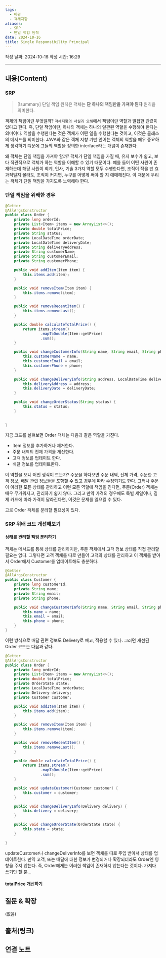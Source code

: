 ```yaml
---
tags:
  - 미완
  - 객체지향
aliases:
  - SRP
  - 단일 책임 원칙
date: 2024-10-16
title: Single Responsibility Principal
---
```

작성 날짜: 2024-10-16
작성 시간: 16:29


----
## 내용(Content)

### SRP

>[!summary]
>단일 책임 원칙은 객체는 **단 하나의 책임만을 가져야 된다** 원칙을 의미한다.

객체의 책임이란 무엇일까? `객체지향의 사실과 오해`에서 책임이란 역할과 밀접한 관련이 있다고 한다. 즉, 단일 책임이란, 하나의 객체는 하나의 일관된 역할을 수행해야 한다는 의미이다.
역할을 수행한다는 것은 객체가 어떤 일을 수행한다는 것이고, 이것은 클래스의 메서드를 의미한다. JAVA와 같은 객체 지향 기반 언어는 객체의 역할을 매우 중요하게 생각하기 떄문에 그들의 역할을 정의한 interface라는 개념이 존재한다.

왜 객체는 단일 책임을 가져야 할까? 객체가 단일 책임을 가질 때, 유지 보수가 쉽고, 보다 직관적으로 객체가 하는 역할을 이해할 수 있기 때문이다. 예를 들어 어떤 사원이 존재하는데 해당 사원이 회계, 인사, 기술 3가지 역할 모두 수행한다면, 조직이 작을 땐 효과적일지 몰라도, 조직이 커지면, 누구를 어떻게 써야 할 지 애매해진다. 이 때문에 우리는 객체가 단일 책임을 가지도록 노력해야 한다.

### 단일 책임을 위배한 경우

```java
@Getter
@AllArgsConstructor
public class Order {
    private long orderId;
    private List<Item> items = new ArrayList<>();
    private double totalPrice;
    private String status;
    private LocalDateTime orderDate;
    private LocalDateTime deliveryDate;
    private String deliveryAddress;
    private String customerName;
    private String customerEmail;
    private String customerPhone;

    public void addItem(Item item) {
        this.items.add(item);
    }

    public void removeItem(Item item) {
        this.items.remove(item);
    }

    public void removeRecentItem() {
        this.items.removeLast();
    }

    public double calculateTotalPrice() {
        return items.stream()
                .mapToDouble(Item::getPrice)
                .sum();
    }

    public void changeCustomerInfo(String name, String email, String phone) {
        this.customerName = name;
        this.customerEmail = email;
        this.customerPhone = phone;
    }

    public void changeDeliveryInfo(String address, LocalDateTime deliveryDate) {
        this.deliveryAddress = address;
        this.deliveryDate = deliveryDate;
    }

    public void changeOrderStatus(String status) {
        this.status = status;
    }
    
    
}
```

지금 코드를 살펴보면 Order 객체는 다음과 같은 역할을 가진다.

- Item 정보를 추가하거나 제거한다.
- 주문 내역의 전체 가격을 계산한다.
- 고객 정보를 업데이트 한다.
- 배달 정보를 업데이트한다.

이 역할을 보니 어떤 생각이 드는가? 주문을 하다보면 주문 내역, 전체 가격, 주문한 고객 정보, 배달 관련 정보들을 포함할 수 있고 경우에 따라 수정되기도 한다. 그러나 주문이 이러한 모든 상태를 관리하고 이런 모든 역할에 책임을 진다면, 주문(Order) 객체는 매우 무거워지고, 관리하기 쉽지 않다. 그리고 만약 가격의 경우에도 특별 세일이나, 결제 카드에 따라 가격이 달라진다면, 이것은 문제를 일으킬 수 있다.

고로 Order 객체를 분리할 필요성이 있다.

### SRP 위배 코드 개선해보기

#### 상태를 관리할 책임 분리하기

객체는 메서드를 통해 상태를 관리하지만, 주문 객체에서 고객 정보 상태를 직접 관리할 필요는 없다. 그렇다면 고객 객체를 따로 만들어 고객의 상태를 관리하고 이 객체를 받아서 Order에서 Customer를 업데이트해도 충분하다.


```java
@Getter
@AllArgsConstructor
public class Customer {
    private long customerId;
    private String name;
    private String email;
    private String phone;

    public void changeCustomerInfo(String name, String email, String phone) {
        this.name = name;
        this.email = email;
        this.phone = phone;
    }
}
```

이런 방식으로 배달 관련 정보도 Delivery로 빼고, 적용할 수 있다. 그러면 개선된 Order 코드는 다음과 같다.

```java
@Getter
@AllArgsConstructor
public class Order {
    private long orderId;
    private List<Item> items = new ArrayList<>();
    private double totalPrice;
    private OrderState state;
    private LocalDateTime orderDate;
    private Delivery delivery;
    private Customer customer;

    public void addItem(Item item) {
        this.items.add(item);
    }

    public void removeItem(Item item) {
        this.items.remove(item);
    }

    public void removeRecentItem() {
        this.items.removeLast();
    }

    public double calculateTotalPrice() {
        return items.stream()
                .mapToDouble(Item::getPrice)
                .sum();
    }

    public void updateCustomer(Customer customer) {
        this.customer = customer;
    }

    public void changeDeliveryInfo(Delivery delivery) {
        this.delivery = delivery;
    }

    public void changeOrderState(OrderState state) {
        this.state = state;
    }
    
}
```

updateCustomer나 changeDeliverInfo를 보면 객체를 따로 주입 받아서 상태를 업데이트한다. 만약 고객, 또는 배달에 대한 정보가 변경되거나 확장되더라도 Order엔 영향을 주지 않는다. 즉, Order에게는 이러한 책임이 존재하지 않는다는 것이다. 가져다 쓰기만 할 뿐...

#### totalPrice 개선하기



## 질문 & 확장

(없음)

## 출처(링크)


## 연결 노트










